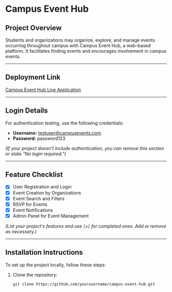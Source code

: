 # Campus Event Hub

## Project Overview
Students and organizations may organize, explore, and manage events occurring throughout campus with Campus Event Hub, a web-based platform. It facilitates finding events and encourages involvement in campus events.

---

## Deployment Link
[Campus Event Hub Live Application](https://yourdeploymentlink.com)  

---

## Login Details
For authentication testing, use the following credentials:  
- **Username:** testuser@campusevents.com  
- **Password:** password123  

*(If your project doesn’t include authentication, you can remove this section or state "No login required.")*

---

## Feature Checklist
- [x] User Registration and Login  
- [x] Event Creation by Organizations  
- [x] Event Search and Filters  
- [x] RSVP for Events  
- [x] Event Notifications  
- [x] Admin Panel for Event Management  

*(List your project's features and use `[x]` for completed ones. Add or remove as necessary.)*

---

## Installation Instructions
To set up the project locally, follow these steps:

1. Clone the repository:
   ```bash
   git clone https://github.com/yourusername/campus-event-hub.git

